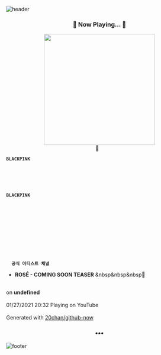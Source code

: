 ![header](https://capsule-render.vercel.app/api?type=wave&height=170&section=header&text=Hi.%20I'm%20SHIFT&fontColor=090707&fontAlignX=45&fontAlignY=65&fontSize=100)

<h3 align="center">🎵 Now Playing... 🎵</h3>
<p align="center">
  <a href="https://www.youtube.com/channel/UCOmHUn--16B90oW2L6FRR3A">
    <img width="300" src="https://yt3.ggpht.com/ytc/AAUvwnjEDJWYaIksia0vpqmF1_jPxZz4oYeNnPG6zs-IBw=s48-c-k-c0xffffffff-no-nd-rj-mo">
  </a>
  <br>
  🎵&nbsp&nbsp&nbsp <b>
  
    BLACKPINK
  
  
    

    
      
    BLACKPINK
  
    



  
    
    
  
    

    
      공식 아티스트 채널
    



 - ROSÉ - COMING SOON TEASER</b> &nbsp&nbsp&nbsp🎵
  <br>
  on <b>undefined</b>
  
  <br />
  <br />
  01/27/2021 20:32 Playing on YouTube
  <br />
  <br />
  Generated with <a href="https://github.com/20chan/github-now">20chan/github-now</a>
</p>

<h3 align="center">•••</h3>

![footer](https://capsule-render.vercel.app/api?type=wave&height=150&section=footer)
